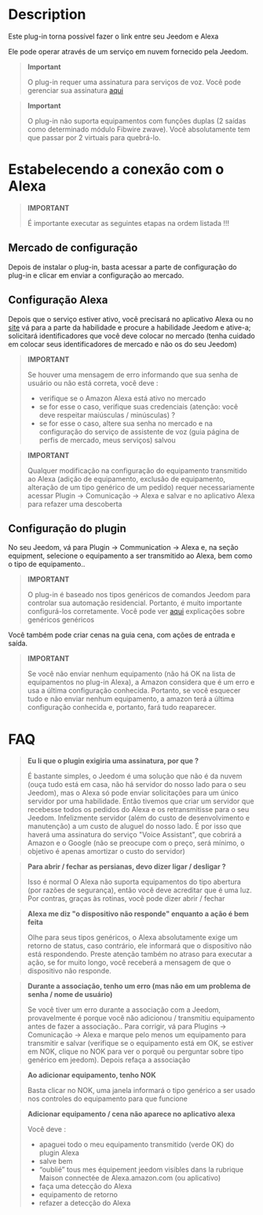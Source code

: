 # Description

Este plug-in torna possível fazer o link entre seu Jeedom e Alexa

Ele pode operar através de um serviço em nuvem fornecido pela Jeedom.

> **Important**
>
> O plug-in requer uma assinatura para serviços de voz. Você pode gerenciar sua assinatura [aqui](https://www.jeedom.com/market/index.php?v=d&p=profils#services)

> **Important**
>
> O plug-in não suporta equipamentos com funções duplas (2 saídas como determinado módulo Fibwire zwave). Você absolutamente tem que passar por 2 virtuais para quebrá-lo.

# Estabelecendo a conexão com o Alexa

> **IMPORTANT**
>
> É importante executar as seguintes etapas na ordem listada !!!

## Mercado de configuração

Depois de instalar o plug-in, basta acessar a parte de configuração do plug-in e clicar em enviar a configuração ao mercado.

## Configuração Alexa

Depois que o serviço estiver ativo, você precisará no aplicativo Alexa ou no [site](https://alexa.amazon.fr/spa/index.html) vá para a parte da habilidade e procure a habilidade Jeedom e ative-a; solicitará identificadores que você deve colocar no mercado (tenha cuidado em colocar seus identificadores de mercado e não os do seu Jeedom)

> **IMPORTANT**
>
> Se houver uma mensagem de erro informando que sua senha de usuário ou não está correta, você deve :
> - verifique se o Amazon Alexa está ativo no mercado
> - se for esse o caso, verifique suas credenciais (atenção: você deve respeitar maiúsculas / minúsculas) ?
> - se for esse o caso, altere sua senha no mercado e na configuração do serviço de assistente de voz (guia página de perfis de mercado, meus serviços) salvou

> **IMPORTANT**
>
>Qualquer modificação na configuração do equipamento transmitido ao Alexa (adição de equipamento, exclusão de equipamento, alteração de um tipo genérico de um pedido) requer necessariamente acessar Plugin -> Comunicação -> Alexa e salvar e no aplicativo Alexa para refazer uma descoberta

## Configuração do plugin

No seu Jeedom, vá para Plugin -> Communication -> Alexa e, na seção equipment, selecione o equipamento a ser transmitido ao Alexa, bem como o tipo de equipamento..

> **IMPORTANT**
>
> O plug-in é baseado nos tipos genéricos de comandos Jeedom para controlar sua automação residencial. Portanto, é muito importante configurá-los corretamente. Você pode ver [aqui](https://jeedom.github.io/plugin-mobile/fr_FR/#tocAnchor-1-6) explicações sobre genéricos genéricos

Você também pode criar cenas na guia cena, com ações de entrada e saída.

> **IMPORTANT**
>
> Se você não enviar nenhum equipamento (não há OK na lista de equipamentos no plug-in Alexa), a Amazon considera que é um erro e usa a última configuração conhecida. Portanto, se você esquecer tudo e não enviar nenhum equipamento, a amazon terá a última configuração conhecida e, portanto, fará tudo reaparecer.

# FAQ

>**Eu li que o plugin exigiria uma assinatura, por que ?**
>
> É bastante simples, o Jeedom é uma solução que não é da nuvem (ouça tudo está em casa, não há servidor do nosso lado para o seu Jeedom), mas o Alexa só pode enviar solicitações para um único servidor por uma habilidade. Então tivemos que criar um servidor que recebesse todos os pedidos do Alexa e os retransmitisse para o seu Jeedom. Infelizmente servidor (além do custo de desenvolvimento e manutenção) a um custo de aluguel do nosso lado. É por isso que haverá uma assinatura do serviço "Voice Assistant", que cobrirá a Amazon e o Google (não se preocupe com o preço, será mínimo, o objetivo é apenas amortizar o custo do servidor)

>**Para abrir / fechar as persianas, devo dizer ligar / desligar ?**
>
> Isso é normal O Alexa não suporta equipamentos do tipo abertura (por razões de segurança), então você deve acreditar que é uma luz. Por contras, graças às rotinas, você pode dizer abrir / fechar

>**Alexa me diz "o dispositivo não responde" enquanto a ação é bem feita**
>
> Olhe para seus tipos genéricos, o Alexa absolutamente exige um retorno de status, caso contrário, ele informará que o dispositivo não está respondendo. Preste atenção também no atraso para executar a ação, se for muito longo, você receberá a mensagem de que o dispositivo não responde.

>**Durante a associação, tenho um erro (mas não em um problema de senha / nome de usuário)**
>
>Se você tiver um erro durante a associação com a Jeedom, provavelmente é porque você não adicionou / transmitiu equipamento antes de fazer a associação.. Para corrigir, vá para Plugins -> Comunicação -> Alexa e marque pelo menos um equipamento para transmitir e salvar (verifique se o equipamento está em OK, se estiver em NOK, clique no NOK para ver o porquê ou perguntar sobre tipo genérico em jeedom). Depois refaça a associação

>**Ao adicionar equipamento, tenho NOK**
>
>Basta clicar no NOK, uma janela informará o tipo genérico a ser usado nos controles do equipamento para que funcione

>**Adicionar equipamento / cena não aparece no aplicativo alexa**
>
> Você deve :
> - apaguei todo o meu equipamento transmitido (verde OK) do plugin Alexa
> - salve bem
> - “oublié” tous mes équipement jeedom visibles dans la rubrique Maison connectée de Alexa.amazon.com (ou aplicativo)
> - faça uma detecção do Alexa
> - equipamento de retorno
> - refazer a detecção do Alexa
